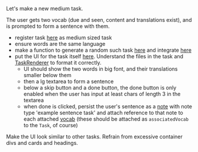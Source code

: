 Let's make a new medium task.

The user gets two vocab (due and seen, content and translations exist), and is prompted to form a sentence with them.


- register task [here](src/widgets/do-task/taskRegistry.ts) as medium sized task
- ensure words are the same language
- make a function to generate a random such task [here](src/pages/queue/lesson-generator/utils) and integrate [here](src/pages/queue/lesson-generator/makeTask.ts)
- put the UI for the task itself [here](src/tasks). Understand the files in the task and [TaskRenderer](src/widgets/do-task/TaskRenderer.vue) to format it correctly.
  - UI should show the two words in big font, and their translations smaller below them
  - then a lg textarea to form a sentence
  - below a skip button and a done button, the done button is only enabled when the user has input at least chars of length 3 in the textarea
  - when done is clicked, persist the user's sentence as a [note](src/entities/notes/NoteData.ts) with note type 'example sentence task' and attach reference to that note to each attached [vocab](src/entities/vocab/vocab/VocabData.ts) (these should be attached as `associatedVocab` to the `Task`, of course)


Make the UI look similar to other tasks. Refrain from excessive container divs and cards and headings.